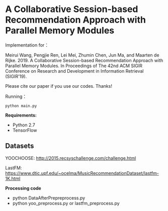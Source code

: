 # A Collaborative Session-based Recommendation Approach with Parallel Memory Modules

Implementation for：

Meirui Wang, Pengjie Ren, Lei Mei, Zhumin Chen, Jun Ma, and Maarten de Rijke. 2019. A Collaborative Session-based Recommendation Approach with Parallel Memory Modules. In Proceedings of The 42nd ACM SIGIR Conference on Research and Development in Information Retrieval (SIGIR’19).

Please cite our paper if you use our codes. Thanks!

Running：
```
python main.py
```

**Requirements:**

* Python 2.7
* TensorFlow

## Datasets

YOOCHOOSE: http://2015.recsyschallenge.com/challenge.html

LastFM: https://www.dtic.upf.edu/~ocelma/MusicRecommendationDataset/lastfm-1K.html

**Processing code**
* python DataAfterPrepreprocess.py
* python yoo_preprocess.py or lastfm_preprocess.py

